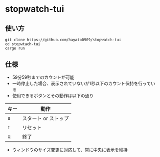 # stopwatch-tui

## 使い方
```
git clone https://github.com/hayato0909/stopwatch-tui
cd stopwtach-tui
cargo run
```

## 仕様
- 59分59秒までのカウントが可能
- 一時停止した場合、表示されていないが1秒以下のカウント保持を行っている
- 使用できるボタンとその動作は以下の通り
  
| キー | 動作 |
| ---- | ---- |
| s | スタート or ストップ|
| r | リセット |
| q | 終了 |

- ウィンドウのサイズ変更に対応して、常に中央に表示を維持
